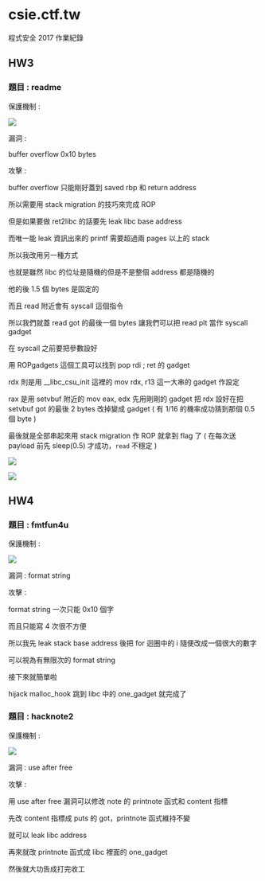 # csie.ctf.tw

程式安全 2017 作業紀錄

## HW3

### 題目 : readme

保護機制 :

![](https://i.imgur.com/tzm2nKW.png)

漏洞 :

buffer overflow 0x10 bytes

攻擊 :

buffer overflow 只能剛好蓋到 saved rbp 和 return address

所以需要用 stack migration 的技巧來完成 ROP

但是如果要做 ret2libc 的話要先 leak libc base address

而唯一能 leak 資訊出來的 printf 需要超過兩 pages 以上的 stack

所以我改用另一種方式

也就是雖然 libc 的位址是隨機的但是不是整個 address 都是隨機的

他的後 1.5 個 bytes 是固定的

而且 read 附近會有 syscall 這個指令

所以我們就蓋 read got 的最後一個 bytes 讓我們可以把 read plt 當作 syscall gadget

在 syscall 之前要把參數設好

用 ROPgadgets 這個工具可以找到 pop rdi ; ret 的 gadget

rdx 則是用 __libc_csu_init 這裡的 mov rdx, r13 這一大串的 gadget 作設定

rax 是用 setvbuf 附近的 mov eax, edx 先用剛剛的 gadget 把 rdx 設好在把 setvbuf got 的最後 2 bytes 改掉變成 gadget ( 有 1/16 的機率成功猜到那個 0.5 個 byte )

最後就是全部串起來用 stack migration 作 ROP 就拿到 flag 了 ( 在每次送 payload 前先 sleep(0.5) 才成功，`read` 不穩定 )

![](https://i.imgur.com/mc3PVdE.png)

![](https://i.imgur.com/cTpp41X.png)

## HW4

### 題目 : fmtfun4u

保護機制 : 

![](https://i.imgur.com/Qs0wMHA.png)

漏洞 : format string

攻擊 :

format string 一次只能 0x10 個字

而且只能寫 4 次很不方便

所以我先 leak stack base address 後把 for 迴圈中的 i 隨便改成一個很大的數字

可以視為有無限次的 format string

接下來就簡單啦

hijack malloc_hook 跳到 libc 中的 one_gadget 就完成了

### 題目 : hacknote2

保護機制 :

![](https://i.imgur.com/OCW4oOW.png)

漏洞 : use after free

攻擊 :

用 use after free 漏洞可以修改 note 的 printnote 函式和 content 指標

先改 content 指標成 puts 的 got，printnote 函式維持不變

就可以 leak libc address

再來就改 printnote 函式成 libc 裡面的 one_gadget

然後就大功告成打完收工

